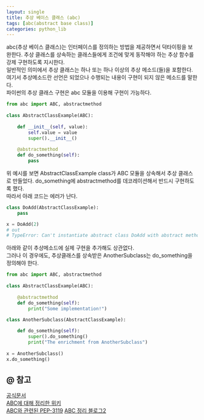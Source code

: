 ```yaml
---
layout: single
title: 추상 베이스 클래스 (abc)
tags: [abc(abstract base class)]
categories: python_lib
---
```


abc(추상 베이스 클래스)는 인터페이스를 정의하는 방법을 제공하면서 덕타이핑을 보완한다.
추상 클래스를 상속하는 클래스들에게 조건에 맞게 동작해야 하는 추상 함수를 강제 구현하도록 지시한다.   
 일반적인 의미에서 추상 클래스는 하나 또는 하나 이상의 추상 메소드(들)을 포함한다.
여기서 추상메소드란 선언은 되었으나 수행되는 내용이 구현이 되지 않은 메소드를 말한다.   
 파이썬의 추상 클래스 구현은 abc 모듈을 이용해 구현이 가능하다.
```python
from abc import ABC, abstractmethod
 
class AbstractClassExample(ABC):
 
    def __init__(self, value):
        self.value = value
        super().__init__()
    
    @abstractmethod
    def do_something(self):
        pass
```
위 예시를 보면 AbstractClassExample class가 ABC 모듈을 상속해서 추상 클래스로 만들었다.
 do_something에 abstractmethod를 데코레이션해서 반드시 구현하도록 했다.   
따라서 아래 코드는 에러가 난다.
```python
class DoAdd(AbstractClassExample):
    pass

x = DoAdd(2)
# out
# TypeError: Can't instantiate abstract class DoAdd with abstract methods do_something
```
아래와 같이 추상메소드에 실제 구현을 추가해도 상관없다.    
그러나 이 경우에도, 추상클래스를 상속받은 AnotherSubclass는 do_something을 정의해야 한다.
```python
from abc import ABC, abstractmethod
 
class AbstractClassExample(ABC):
    
    @abstractmethod
    def do_something(self):
        print("Some implementation!")
        
class AnotherSubclass(AbstractClassExample):

    def do_something(self):
        super().do_something()
        print("The enrichment from AnotherSubclass")
        
x = AnotherSubclass()
x.do_something()

```
## @ 참고
[공식문서](https://docs.python.org/ko/3/library/abc.html)  
[ABC에 대해 정리한 위키](https://wikidocs.net/16075)  
[ABC와 관련된 PEP-3119](https://peps.python.org/pep-3119/)
[ABC 정리 블로그2](https://python-course.eu/oop/the-abc-of-abstract-base-classes.php)